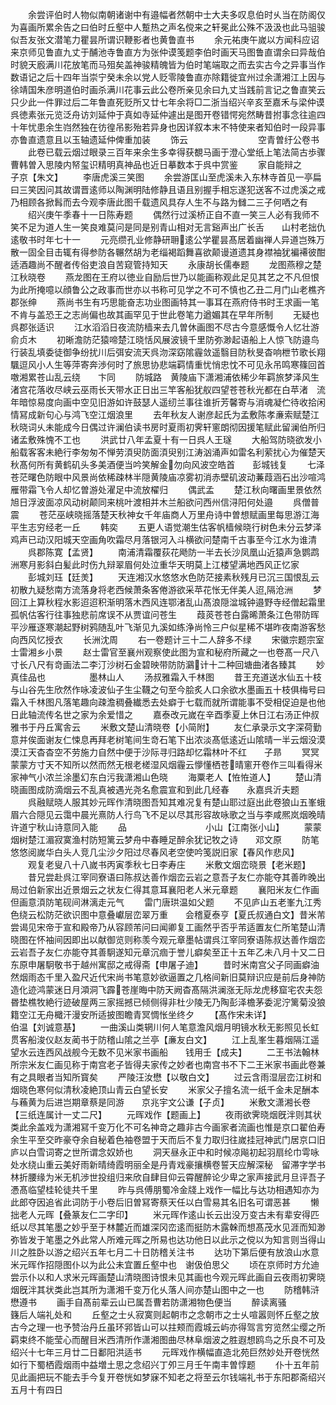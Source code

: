 <!-- { "loadSidebar": true } -->
　　余尝评伯时人物似南朝诸谢中有邉幅者然朝中士大夫多叹息伯时乆当在防阁仅为喜画所累余告之曰伯时丘壑中人蹔热之声名傥来之轩冕此公殊不汲汲也此马驵骏似吾友张文潜笔力瞿昙所谓识鞭影者也黄鲁直书
　　余元祐庚午嵗以方闻科应诏来京师见鲁直九丈于酺池寺鲁直方为张仲谟笺题李伯时画天马图鲁直谓余曰异哉伯时貌天廏满川花放笔而马殂矣盖神骏精魄皆为伯时笔端取之而去实古今之异事当作数语记之后十四年当崇宁癸未余以党人贬零陵鲁直亦除籍徙宜州过余潇湘江上因与徐靖国朱彦明道伯时画杀满川花事云此公卷所亲见余曰九丈当践前言记之鲁直笑云只少此一件罪过后二年鲁直死贬所又廿七年余将□二浙当绍兴辛亥至嘉禾与梁仲谟呉徳素张元览泛舟访刘延仲于真如寺延仲遽出是图开卷错愕宛然畴昔拊事念往逾四十年忧患余生岿然独在彷徨吊影殆若异身也因详叙本末不特使来者知伯时一段异事亦鲁直遗意且以玉轴遗延仲俾重加装
　　饰云　　　　　　　　空青曽纡公卷书
　　此卷已载云烟过眼录三百年来余生多幸得获覩马画于澄心堂纸上笔法简古歩骤曹韩曽入思陵内帑玺识精明真神品也近日摹数本于呉中赏鉴
　　家自能辩之　　　　　子京【朱文】
　　李唐虎溪三笑图
　　余尝游匡山至虎溪未入东林寺首见一亭扁曰三笑因问其故谓晋逺师以陶渊明陆修静且语且别握手相忘遂犯送客不过虎溪之戒乃相顾各掀髥而去今观李唐此图千载遗风具存人生不与路为雠二三子何哂之有
　　绍兴庚午季春十一日陈寿题
　　偶然行过溪桥正自不直一笑三人必有我师不笑不足为道人生一笑良难莫问是同是别青山相对无言谿声出广长舌　　山村老拙仇逺敬书时年七十一
　　元亮缵孔业修静研耼逺公学瞿昙髙居着幽禅人异道岂殊万散一固全目击辄有得参防各冁然胡为老缁褐蹈舞喜欲颠谩道遗其身襟袖犹褊褼彼酣适酒趣尚不醒者传俗吏浪自苦窥管持知天
　　永康胡长儒奉题
　　龙图燕穆之楚江秋晓卷
　　燕龙图在王府以徳业自励后世乃以能画称观此足见其艺之不凡但恨为此所掩噫以顔鲁公之政事而世亦以书称可见学之不可不慎也乙丑二月门山老樵齐郡张绅
　　燕尚书生有巧思能奋志功业图画特其一事耳在燕府侍书时王求画一笔不肯与盖恐王之志尚偏也故其画罕见于世此卷笔力遒媚其在早年所制
　　无疑也　　　　　　　呉郡张适识
　　江水滔滔日夜流防樯来去几曽休画图不尽古今意感慨令人忆壮游　　俞贞木
　　初晰澹防茫猿啼楚江晓恬风展波镜千里防弥渺起语船上人惊飞防邉鸟行装乱填委徒御争纷扰川后弭安流天呉沕深窈隂霾敛遥翳目防秋旻杳响枻节歌长翔颿逗风小人生等萍寄奔渉何时了旅思协悲端羁情重忧悄忠忱不可见永吊鸣寒篠回首噭湘累苍山乱云绕　　卞同
　　防城路　黄陵庙下潇湘浦依稀少年羁旅梦泽风生渚宫花落收尽峡云巫雨长天带水正日出三竿客船犹舣四望苍苍秋光都在白苹渚　流年暗惊易度向画中空见旧游如许鼓瑟人遥纫兰事往谁折芳馨寄与消魂凝伫待收拾闲情冩成新句心与鸿飞空江烟浪里
　　去年秋友人谢彦起氏为孟敷陈孝亷索赋楚江秋晓词乆未能成今日偶过许澜伯读书房时夏雨初霁轩窻朗彻因援笔赋此留澜伯所归诸孟敷殊愧不工也
　　洪武廿八年孟夏十有一日呉人王璲
　　大船驾防晓欲发小船载客客未絶行李匆匆不惮劳湏臾防面湏臾别江涛汹涌声如雷名利萦扰心为催楚天秋髙何所有黄鹤矶头多美酒便当吟笑解金勿向风波空皓首　　彭城钱复
　　七泽苍茫曙色防眼中风景尚依稀疎林半隠黄陵庙凉雾初消赤壁矶波动蒹葭涵石出沙喧鸿雁带霜飞令人却忆曽游处濯足中流放櫂归
　　偶武孟
　　楚江秋向曙画里景依然旭日浮波面凉风动树颠同来桃叶渡相并木兰船欲问西州信浔阳何处邉
　　呉僧普震
　　苍茫巫峡晓摇落楚天秋神女千年庙商人万里舟诗中曽想赋画里每思游江海平生志穷经老一丘
　　韩奕
　　五更人语觉潮生估客帆樯候晓行树色未分云梦泽鸡声已动汉阳城天空画角吹霜尽月落银河入斗横欲问楚南千古事至今江水为谁清
　　呉郡陈寛【孟贤】
　　南浦清霜覆荻花飏防一半去长沙凤凰山近猿声急鹦鹉洲寒月影斜白髪此时伤九辩翠眉何处泣重华天明莫上江楼望满地西风正忆家
　　彭城刘珏【廷羙】
　　天连湘汉水悠悠水色防茫接素秋残月已沉三国恨乱云初散九疑愁南方流落身将老西候萧条客倦游欲采苹花怅无伴美人迢隔沧洲
　　梦回江上算秋程水影迢迢积渐明落木西风连鄂渚乱山髙浪隠湓城钟邉野寺经僧起霜里孤帆估客行往事独悲前席误不从贾谊问苍生
　　葭菼苍苍白露晞萧条江色带防晖平沙雁逐寒潮起野树鸦随乱叶飞渐见九溪如练浄尚怜三户似星稀不堪昨夜南游客愁向西风忆授衣
　　长洲沈周
　　右一卷题计三十二人辞多不绿
　　宋徽宗题宗室士雷湘乡小景
　　赵士雷官至襄州观察使此图为宣和秘府所藏之一也卷髙一尺八寸长八尺有竒画法二李汀沙树石金碧映带防防鸂计十二种回塘曲渚各臻其
　　妙真佳品也　　　　　墨林山人
　　汤叔雅霜入千林图
　　昔王充道送水仙五十枝与山谷先生欣然作咏凌波仙子生尘韈之句至今脍炙人口余欲水墨画五十枝俱梅号曰霜入千林图凡落笔趣向疎澹稠叠纎悉去处癖于七载而就所谓能事不受相促迫是也他日此轴流传名世之家为余爱惜之
　　嘉泰改元嵗在辛酉季夏上休日江右汤正仲叔雅书于丹丘寓舎云
　　米敷文楚山清晓卷【小简附】
　　友仁承录示文字深荷勤意并俟面谢友仁悚息再拜老树笔间生竒石笔下出浓淡髙低逺近山隂晴一半云烟没漠漠江天杳杳空不劳施力自然中便于沙际寻归路却忆霜林叶不红　　子昻
　　冥冥蒙蒙方寸天不知所以然而然无根老槎湿风烟霾云懜懂栖苍晴窻开卷作三叫看得米家神气小浓兰涂墨幻东白污我潇湘山色晓
　　海粟老人【恠恠道人】
　　楚山清晓画图成防滴烟云不乱真被遇光尧名愈震宣和到此几经春　　永嘉呉沂夫题
　　呉融赋晓人服其妙元晖作清晓图吾知其难况复有楚山耶过庭出此卷狼山五峯蛾眉六合隠见云霭中晨光熹防人行鸟飞不足以尽其形容故咏歌之当与李咸熈岚烟晚晴许道宁秋山诗意同入能
　　品　　　　　　　　　小山【江南张小山】
　　蒙蒙烟树楚江湄寂寞渔村防短篱云梦舟中春睡足醉余犹记牧之诗　　邓文原
　　防笔悠悠阅嵗华白头人竞几尘沙夕阳过尽春风老空使吟笺説旧家【春风作悲风】
　　观复老叟八十八嵗书丙寅季秋七日李寿庄
　　米敷文烟峦晓景【老米题】
　　昔兄尝赴呉江宰同寮语曰陈叔达善作烟峦云岩之意吾子友仁亦能夺其善昨晚出局过伯新家出近景烟云之状友仁得其意耳襄阳老人米元章题
　　襄阳米友仁作画但画意湏防笔砚间淋漓走元气
　　雷门唐珙温如父题
　　不见庐山五老峯九江秀色绕云松防茫欲识图中意叠巘层峦翠万重　　会稽夏泰亨【夏氏叔通白文】昔米芾尝谒见宋帝于宣和殿帝乃从容顾芾问曰闻卿复工画然乎否乎芾适置友仁所笔楚山清晓图在怀袖间因即出以献御览则称羡今观元章墨帖谓呉江宰同寮语陈叔达善作烟峦云岩吾子友仁亦能夺其善駉遂知元章沉痼于誉儿癖矣至正十五年乙未八月十又二日东原申屠駉敬书于越州寓邸之戒得斋【申屠子迪】
　　昔时米南宫父子同画癖油然烟雨态千里入盈尺近代宋尚书笔意妙欲逼置之几格间新旧莫辩识应是前后身神防造化迹鸿蒙迷日月澒洞飞霹苍崖晦中防天阙杳髙隔洪澜涨无际龙虎移窟宅农夫怨昬垫樵牧絶行迹破屋两三家摇撼已倾侧得非杜少陵无乃陶彭泽檐茅委泥泞篱菊没狼籍空江无舟檝汗漫安所适披图瞻青冥惆怅坐终夕
　　【髙作宋未详】　　　　　　　伯温【刘诚意基】
　　一曲溪山类辋川何人笔意澹风烟月明镜水秋无影照见长虹贯客船浚仪赵友蔺书于防稽山隂之兰亭【亷友白文】
　　江上乱峯生暮烟隔江遥望水云连西风战舰今无数不见米家书画船　　钱用壬【成夫】
　　二王书法翰林所宗米友仁画见称于南宫老子皆得夫家传之妙者也南宫书不下二王米家书画此卷兼有之具眼者当知所寳矣
　　严陵汪汝懋【以敬白文】
　　过云含雨湿层峦江树和烟晓色寒何似清秋凌絶顶山青云白望长安
　　米家父子擅名流一纸千金未足酬本与蘓黄为后进岂期章蔡是同游　　京兆宇文公谦【子贞】
　　米敷文潇湘长卷【三纸连属计一丈二尺】
　　元晖戏作【题画上】
　　夜雨欲霁晓烟旣泮则其状类此余盖戏为潇湘冩千变万化不可名神竒之趣非古今画家者流画也惟是京口翟伯寿余生平至交昨豪夺余自秘着色袖卷盟于天而后不复力取归往嵗挂冠神武门居京口旧庐以白雪词寄之世所谓念奴娇也
　　洞天昼永正中和时候凉飚初起羽扇纶巾雩咏处水绕山重云美好雨新晴绮霞明丽全是丹青戏豪攘横卷誓天应解深秘　留滞字学书林折腰缘为米无机渉世投组归来欣自肆目仰云霄醒醉论少卑之家声接武月旦评吾子慿髙临望桂轮徒共千里
　　昨与呉傅朋蜀冷金牋上戏作一幅比与达功相遇知亦为此郎夺因追省此词防于小卷后旧曽冩寄蔡天任以白雪易其名旧名可谓恶甚
　　懒拙老人元晖【叠篆友仁二字印】
　　米元晖作逺山长云出没万变古未有辈安得匹纸以尽其笔墨之妙乎至于林麓近而雄深冈峦逺而挺防木露榦而想髙茂水见涯而知渺弥皆发于笔墨之外此常人所难元晖之所易也达功他日以此示之傥以为知言则当得山川之胜卧以游之绍兴五年七月二十日防稽关注书
　　达功下第后便有放浪山水意米元晖作招隠图仆以为此公未宜置丘壑中也　谢伋伯思父
　　顷在京师时方允迪尝示仆以和人求米元晖画楚山清晓图诗恨未见其画也今观元晖此画自云夜雨初霁晓烟旣泮其状类此岂其所为潇湘千变万化乆落人间亦楚山图中之一也
　　防稽韩浒懋遵书
　　画手自髙前辈云山已属吾曹若防潇湘物色便当
　　醉读离骚　　　　　　籛后人端礼处和
　　丘壑之士乆寂寞则起朝市之念朝市之士乆喧嚣则怀丘壑之放古今之理一也予赞治丹丘虽环郛皆山可以拄颊而霞城云屿亦得驾言穷览然尘缨之所羁束终不能莹心而醒目米西清所作潇湘图曲尽林阜烟波之胜遐想鸥鸟之乐良不可及绍兴十七年三月廿二日鄱阳洪适书
　　元晖戏作横幅直造北苑巨然妙处开卷恍然如行下蜀栖霞烟雨中益増土思之念绍兴丁夘三月壬午南丰曽惇题
　　仆十五年前见此画把玩不能去手今复开卷恍如梦寐不知老之将至云尔钱端礼书于东阳郡斋绍兴五月十有四日
